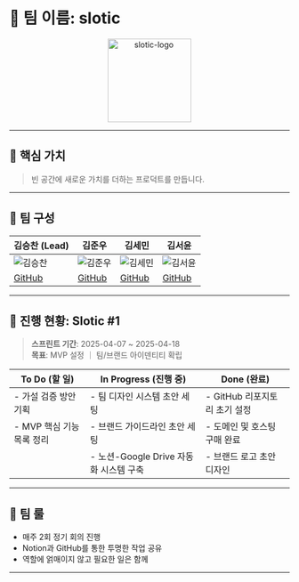 # 🎯 팀 이름: slotic

<p align="center">
  <img src="https://your-image-url.png" width="150" alt="slotic-logo">
</p>

---

## 💎 핵심 가치  
> 빈 공간에 새로운 가치를 더하는 프로덕트를 만듭니다.

---

## 👥 팀 구성

| 김승찬 (Lead) | 김준우 | 김세민 | 김서윤 |
|---------------|--------|--------|--------|
| ![김승찬](https://your-image-url.png) | ![김준우](https://your-image-url.png) | ![김세민](https://your-image-url.png) | ![김서윤](https://your-image-url.png) |
| [GitHub](https://github.com/tmdcks1103) | [GitHub](https://github.com/kimjunu10) | [GitHub](https://github.com/sssem2ng) | [GitHub](https://github.com/miksuhsuh) |

---

## 🚧 진행 현황: Slotic #1

> **스프린트 기간**: 2025-04-07 ~ 2025-04-18  
> **목표**: MVP 설정 ｜ 팀/브랜드 아이덴티티 확립

| To Do (할 일) | In Progress (진행 중) | Done (완료) |
|---------------|------------------------|-------------|
| - 가설 검증 방안 기획 | - 팀 디자인 시스템 초안 세팅 | - GitHub 리포지토리 초기 설정 |
| - MVP 핵심 기능 목록 정리 | - 브랜드 가이드라인 초안 세팅 | - 도메인 및 호스팅 구매 완료 |
|  | - 노션-Google Drive 자동화 시스템 구축 | - 브랜드 로고 초안 디자인 |

---

## 📌 팀 룰  
- 매주 2회 정기 회의 진행  
- Notion과 GitHub를 통한 투명한 작업 공유  
- 역할에 얽매이지 않고 필요한 일은 함께  

---

